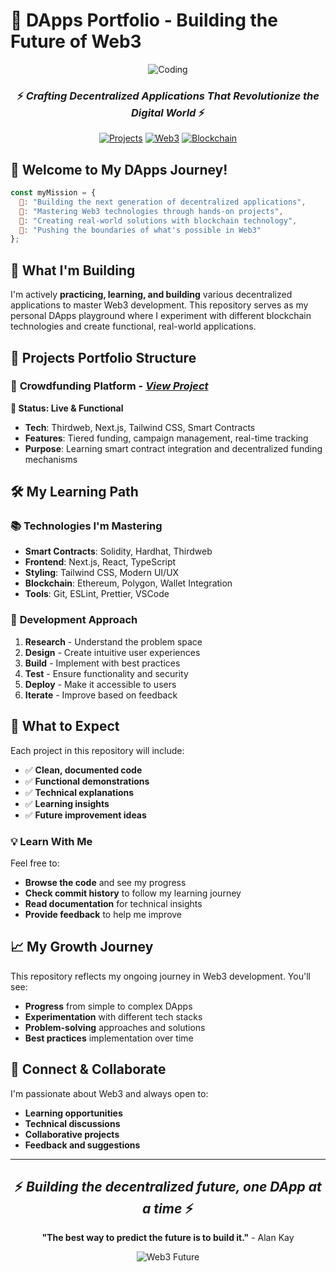 
# 🚀 DApps Portfolio - Building the Future of Web3

<div align="center">

![Coding](https://media.giphy.com/media/ZVik7pBtu9dNS/giphy.gif)

### ⚡ *Crafting Decentralized Applications That Revolutionize the Digital World* ⚡

[![Projects](https://img.shields.io/badge/🚀-Live_Projects-orange?style=for-the-badge)](https://github.com/RogerZoe/DApps)
[![Web3](https://img.shields.io/badge/🌐-Web3_Enabled-blue?style=for-the-badge)](https://github.com/RogerZoe/DApps)
[![Blockchain](https://img.shields.io/badge/⛓️-Blockchain-black?style=for-the-badge)](https://github.com/RogerZoe/DApps)

</div>

## 🌟 Welcome to My DApps Journey!

```javascript
const myMission = {
  💫: "Building the next generation of decentralized applications",
  🎯: "Mastering Web3 technologies through hands-on projects", 
  🚀: "Creating real-world solutions with blockchain technology",
  🌈: "Pushing the boundaries of what's possible in Web3"
};
```

## 🎯 **What I'm Building**

I'm actively **practicing, learning, and building** various decentralized applications to master Web3 development. This repository serves as my personal DApps playground where I experiment with different blockchain technologies and create functional, real-world applications.

## 📁 Projects Portfolio Structure

### 🎪 **Crowdfunding Platform** - *[View Project](Crowdfunding/)*
**🚀 Status: Live & Functional**
- **Tech**: Thirdweb, Next.js, Tailwind CSS, Smart Contracts
- **Features**: Tiered funding, campaign management, real-time tracking
- **Purpose**: Learning smart contract integration and decentralized funding mechanisms





## 🛠️ **My Learning Path**

### 📚 **Technologies I'm Mastering**
- **Smart Contracts**: Solidity, Hardhat, Thirdweb
- **Frontend**: Next.js, React, TypeScript
- **Styling**: Tailwind CSS, Modern UI/UX
- **Blockchain**: Ethereum, Polygon, Wallet Integration
- **Tools**: Git, ESLint, Prettier, VSCode

### 🎯 **Development Approach**
1. **Research** - Understand the problem space
2. **Design** - Create intuitive user experiences
3. **Build** - Implement with best practices
4. **Test** - Ensure functionality and security
5. **Deploy** - Make it accessible to users
6. **Iterate** - Improve based on feedback

## 🌈 **What to Expect**

Each project in this repository will include:
- ✅ **Clean, documented code**
- ✅ **Functional demonstrations**
- ✅ **Technical explanations**
- ✅ **Learning insights**
- ✅ **Future improvement ideas**



### 💡 **Learn With Me**
Feel free to:
- **Browse the code** and see my progress
- **Check commit history** to follow my learning journey
- **Read documentation** for technical insights
- **Provide feedback** to help me improve

## 📈 **My Growth Journey**

This repository reflects my ongoing journey in Web3 development. You'll see:
- **Progress** from simple to complex DApps
- **Experimentation** with different tech stacks
- **Problem-solving** approaches and solutions
- **Best practices** implementation over time

## 🤝 **Connect & Collaborate**

I'm passionate about Web3 and always open to:
- **Learning opportunities**
- **Technical discussions**
- **Collaborative projects**
- **Feedback and suggestions**

---

<div align="center">

## ⚡ *Building the decentralized future, one DApp at a time* ⚡

**"The best way to predict the future is to build it."** - Alan Kay

![Web3 Future](https://media.giphy.com/media/26AHPxxnSw1L9T1rW/giphy.gif)

</div>

